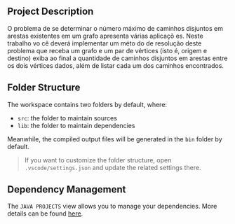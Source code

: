 ## Project Description

O problema de se determinar o número máximo de caminhos disjuntos em arestas existentes em um grafo
apresenta várias aplicaçõ es. Neste trabalho vo cê deverá implementar um méto do de resolução deste problema que receba
um grafo e um par de vértices (isto é, origem e destino) exiba ao final a quantidade de caminhos disjuntos em arestas
entre os dois vértices dados, além de listar cada um dos caminhos encontrados.

## Folder Structure

The workspace contains two folders by default, where:

- `src`: the folder to maintain sources
- `lib`: the folder to maintain dependencies

Meanwhile, the compiled output files will be generated in the `bin` folder by default.

> If you want to customize the folder structure, open `.vscode/settings.json` and update the related settings there.

## Dependency Management

The `JAVA PROJECTS` view allows you to manage your dependencies. More details can be found [here](https://github.com/microsoft/vscode-java-dependency#manage-dependencies).
